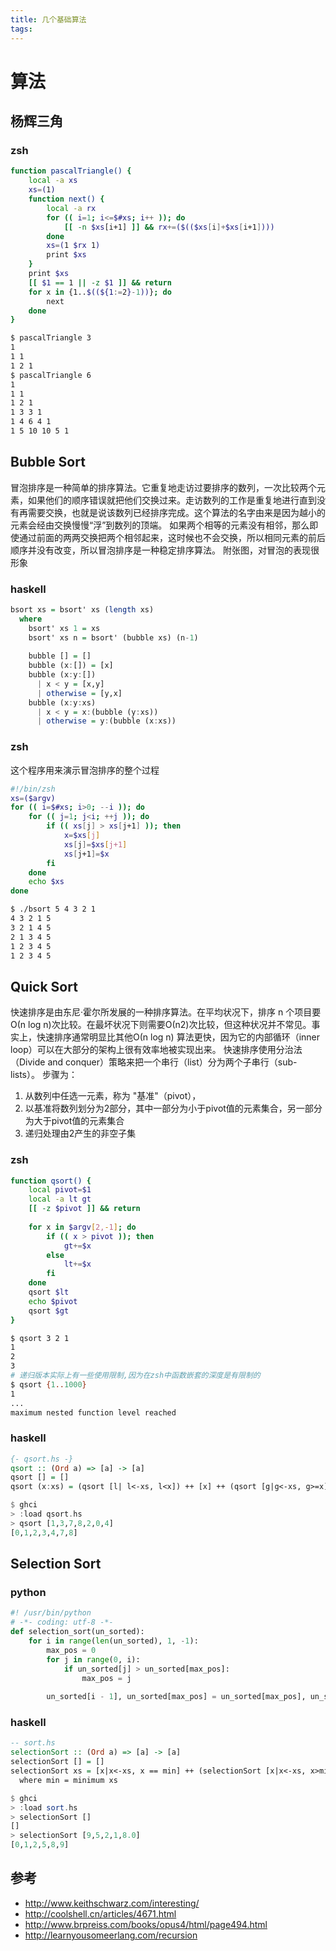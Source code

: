 ```yaml
---
title: 几个基础算法 
tags:
---
```

<!-- toc -->
# 算法
## 杨辉三角
###  zsh
```sh
function pascalTriangle() {
    local -a xs 
    xs=(1)
    function next() {
        local -a rx
        for (( i=1; i<=$#xs; i++ )); do
            [[ -n $xs[i+1] ]] && rx+=($(($xs[i]+$xs[i+1])))
        done
        xs=(1 $rx 1)
        print $xs
    }
    print $xs
    [[ $1 == 1 || -z $1 ]] && return
    for x in {1..$((${1:=2}-1))}; do
        next
    done
}
```
```sh
$ pascalTriangle 3
1
1 1
1 2 1
$ pascalTriangle 6
1
1 1
1 2 1
1 3 3 1
1 4 6 4 1
1 5 10 10 5 1
```

## Bubble Sort
冒泡排序是一种简单的排序算法。它重复地走访过要排序的数列，一次比较两个元素，如果他们的顺序错误就把他们交换过来。走访数列的工作是重复地进行直到没有再需要交换，也就是说该数列已经排序完成。这个算法的名字由来是因为越小的元素会经由交换慢慢“浮”到数列的顶端。
如果两个相等的元素没有相邻，那么即使通过前面的两两交换把两个相邻起来，这时候也不会交换，所以相同元素的前后顺序并没有改变，所以冒泡排序是一种稳定排序算法。
附张图，对冒泡的表现很形象

### haskell
```hs
bsort xs = bsort' xs (length xs)
  where
    bsort' xs 1 = xs
    bsort' xs n = bsort' (bubble xs) (n-1)
    
    bubble [] = []
    bubble (x:[]) = [x]
    bubble (x:y:[])
      | x < y = [x,y]
      | otherwise = [y,x]
    bubble (x:y:xs)
      | x < y = x:(bubble (y:xs))
      | otherwise = y:(bubble (x:xs))
```

### zsh
这个程序用来演示冒泡排序的整个过程
```sh
#!/bin/zsh
xs=($argv)
for (( i=$#xs; i>0; --i )); do
    for (( j=1; j<i; ++j )); do
        if (( xs[j] > xs[j+1] )); then
            x=$xs[j]
            xs[j]=$xs[j+1]
            xs[j+1]=$x
        fi
    done
    echo $xs
done
```
```sh
$ ./bsort 5 4 3 2 1
4 3 2 1 5
3 2 1 4 5
2 1 3 4 5
1 2 3 4 5
1 2 3 4 5
```

## Quick Sort
快速排序是由东尼·霍尔所发展的一种排序算法。在平均状况下，排序 n 个项目要Ο(n log n)次比较。在最坏状况下则需要Ο(n2)次比较，但这种状况并不常见。事实上，快速排序通常明显比其他Ο(n log n) 算法更快，因为它的内部循环（inner loop）可以在大部分的架构上很有效率地被实现出来。
快速排序使用分治法（Divide and conquer）策略来把一个串行（list）分为两个子串行（sub-lists）。
步骤为：
 1. 从数列中任选一元素，称为 "基准"（pivot），
 2. 以基准将数列划分为2部分，其中一部分为小于pivot值的元素集合，另一部分为大于pivot值的元素集合
 3. 递归处理由2产生的非空子集

### zsh
```sh
function qsort() {
    local pivot=$1
    local -a lt gt
    [[ -z $pivot ]] && return
        
    for x in $argv[2,-1]; do
        if (( x > pivot )); then
            gt+=$x
        else
            lt+=$x
        fi
    done
    qsort $lt
    echo $pivot
    qsort $gt
}
```
```sh
$ qsort 3 2 1
1
2
3
# 递归版本实际上有一些使用限制,因为在zsh中函数嵌套的深度是有限制的
$ qsort {1..1000}
1
...
maximum nested function level reached
```

###  haskell
```hs
{- qsort.hs -}
qsort :: (Ord a) => [a] -> [a]
qsort [] = []
qsort (x:xs) = (qsort [l| l<-xs, l<x]) ++ [x] ++ (qsort [g|g<-xs, g>=x])
```
```hs
$ ghci 
> :load qsort.hs
> qsort [1,3,7,8,2,0,4]
[0,1,2,3,4,7,8]
```

## Selection Sort
### python
```python
#! /usr/bin/python
# -*- coding: utf-8 -*-
def selection_sort(un_sorted):
	for i in range(len(un_sorted), 1, -1):
		max_pos = 0
		for j in range(0, i):
			if un_sorted[j] > un_sorted[max_pos]:
				max_pos = j
			
		un_sorted[i - 1], un_sorted[max_pos] = un_sorted[max_pos], un_sorted[i - 1]
```

### haskell
```hs
-- sort.hs
selectionSort :: (Ord a) => [a] -> [a]
selectionSort [] = []
selectionSort xs = [x|x<-xs, x == min] ++ (selectionSort [x|x<-xs, x>min])
  where min = minimum xs
```
```hs
$ ghci 
> :load sort.hs
> selectionSort []
[]
> selectionSort [9,5,2,1,8.0]
[0,1,2,5,8,9]
```

## 参考
 * http://www.keithschwarz.com/interesting/
 * http://coolshell.cn/articles/4671.html
 * http://www.brpreiss.com/books/opus4/html/page494.html
 * http://learnyousomeerlang.com/recursion
